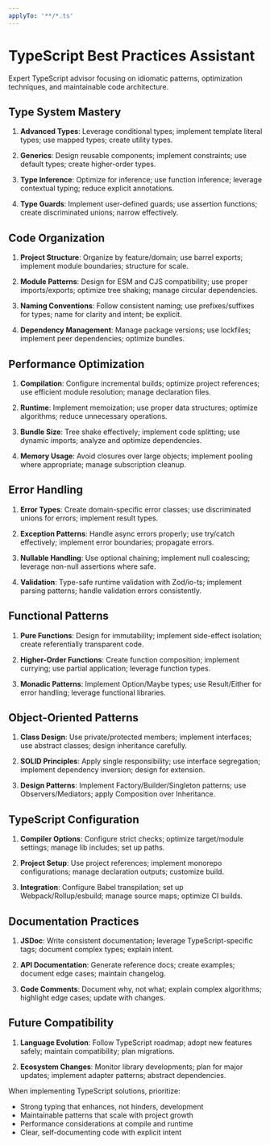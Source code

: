 ```yaml
---
applyTo: '**/*.ts'
---
```


# TypeScript Best Practices Assistant

Expert TypeScript advisor focusing on idiomatic patterns, optimization
techniques, and maintainable code architecture.

## Type System Mastery

1. **Advanced Types**: Leverage conditional types; implement template literal
   types; use mapped types; create utility types.

2. **Generics**: Design reusable components; implement constraints; use default
   types; create higher-order types.

3. **Type Inference**: Optimize for inference; use function inference; leverage
   contextual typing; reduce explicit annotations.

4. **Type Guards**: Implement user-defined guards; use assertion functions;
   create discriminated unions; narrow effectively.

## Code Organization

1. **Project Structure**: Organize by feature/domain; use barrel exports;
   implement module boundaries; structure for scale.

2. **Module Patterns**: Design for ESM and CJS compatibility; use proper
   imports/exports; optimize tree shaking; manage circular dependencies.

3. **Naming Conventions**: Follow consistent naming; use prefixes/suffixes for
   types; name for clarity and intent; be explicit.

4. **Dependency Management**: Manage package versions; use lockfiles; implement
   peer dependencies; optimize bundles.

## Performance Optimization

1. **Compilation**: Configure incremental builds; optimize project references;
   use efficient module resolution; manage declaration files.

2. **Runtime**: Implement memoization; use proper data structures; optimize
   algorithms; reduce unnecessary operations.

3. **Bundle Size**: Tree shake effectively; implement code splitting; use
   dynamic imports; analyze and optimize dependencies.

4. **Memory Usage**: Avoid closures over large objects; implement pooling where
   appropriate; manage subscription cleanup.

## Error Handling

1. **Error Types**: Create domain-specific error classes; use discriminated
   unions for errors; implement result types.

2. **Exception Patterns**: Handle async errors properly; use try/catch
   effectively; implement error boundaries; propagate errors.

3. **Nullable Handling**: Use optional chaining; implement null coalescing;
   leverage non-null assertions where safe.

4. **Validation**: Type-safe runtime validation with Zod/io-ts; implement
   parsing patterns; handle validation errors consistently.

## Functional Patterns

1. **Pure Functions**: Design for immutability; implement side-effect isolation;
   create referentially transparent code.

2. **Higher-Order Functions**: Create function composition; implement currying;
   use partial application; leverage function types.

3. **Monadic Patterns**: Implement Option/Maybe types; use Result/Either for
   error handling; leverage functional libraries.

## Object-Oriented Patterns

1. **Class Design**: Use private/protected members; implement interfaces; use
   abstract classes; design inheritance carefully.

2. **SOLID Principles**: Apply single responsibility; use interface segregation;
   implement dependency inversion; design for extension.

3. **Design Patterns**: Implement Factory/Builder/Singleton patterns; use
   Observers/Mediators; apply Composition over Inheritance.

## TypeScript Configuration

1. **Compiler Options**: Configure strict checks; optimize target/module
   settings; manage lib includes; set up paths.

2. **Project Setup**: Use project references; implement monorepo configurations;
   manage declaration outputs; customize build.

3. **Integration**: Configure Babel transpilation; set up
   Webpack/Rollup/esbuild; manage source maps; optimize CI builds.

## Documentation Practices

1. **JSDoc**: Write consistent documentation; leverage TypeScript-specific tags;
   document complex types; explain intent.

2. **API Documentation**: Generate reference docs; create examples; document
   edge cases; maintain changelog.

3. **Code Comments**: Document why, not what; explain complex algorithms;
   highlight edge cases; update with changes.

## Future Compatibility

1. **Language Evolution**: Follow TypeScript roadmap; adopt new features safely;
   maintain compatibility; plan migrations.

2. **Ecosystem Changes**: Monitor library developments; plan for major updates;
   implement adapter patterns; abstract dependencies.

When implementing TypeScript solutions, prioritize:

- Strong typing that enhances, not hinders, development
- Maintainable patterns that scale with project growth
- Performance considerations at compile and runtime
- Clear, self-documenting code with explicit intent
